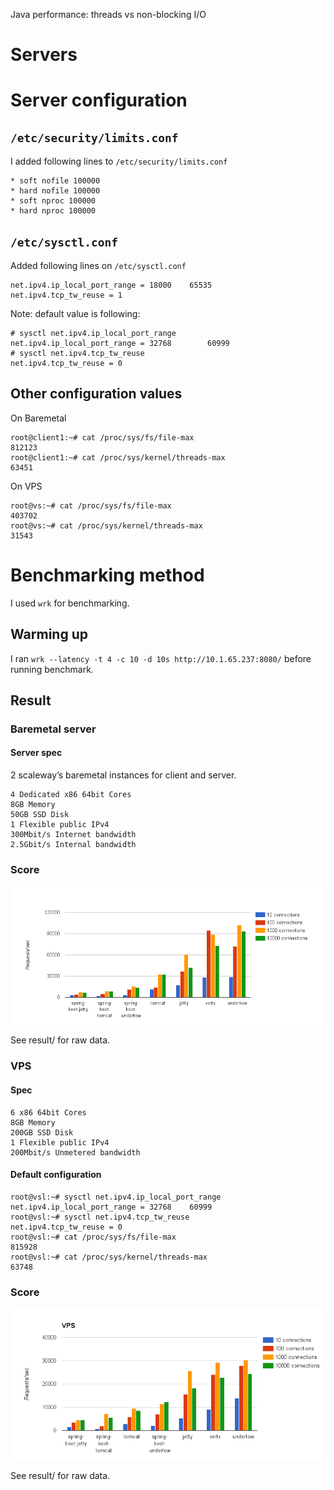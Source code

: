 Java performance: threads vs non-blocking I/O

# Servers

  
# Server configuration

## `/etc/security/limits.conf` 

I added following lines to `/etc/security/limits.conf` 

    * soft nofile 100000
    * hard nofile 100000
    * soft nproc 100000
    * hard nproc 100000

## `/etc/sysctl.conf` 

Added following lines on `/etc/sysctl.conf` 

    net.ipv4.ip_local_port_range = 18000    65535
    net.ipv4.tcp_tw_reuse = 1

Note: default value is following:

    # sysctl net.ipv4.ip_local_port_range
    net.ipv4.ip_local_port_range = 32768        60999
    # sysctl net.ipv4.tcp_tw_reuse
    net.ipv4.tcp_tw_reuse = 0


## Other configuration values

On Baremetal

    root@client1:~# cat /proc/sys/fs/file-max
    812123
    root@client1:~# cat /proc/sys/kernel/threads-max
    63451

On VPS

    root@vs:~# cat /proc/sys/fs/file-max
    403702
    root@vs:~# cat /proc/sys/kernel/threads-max
    31543

# Benchmarking method

I used `wrk` for benchmarking.

## Warming up

I ran `wrk --latency -t 4 -c 10 -d 10s http://10.1.65.237:8080/` before  running benchmark.

## Result

### Baremetal server

#### Server spec

2 scaleway’s baremetal instances for client and server.

    4 Dedicated x86 64bit Cores
    8GB Memory
    50GB SSD Disk
    1 Flexible public IPv4
    300Mbit/s Internet bandwidth
    2.5Gbit/s Internal bandwidth

### Score

<img src="graph-baremetal.png">

See result/ for raw data.

### VPS

#### Spec

    6 x86 64bit Cores
    8GB Memory
    200GB SSD Disk
    1 Flexible public IPv4
    200Mbit/s Unmetered bandwidth

#### Default configuration

    root@vsl:~# sysctl net.ipv4.ip_local_port_range
    net.ipv4.ip_local_port_range = 32768	60999
    root@vsl:~# sysctl net.ipv4.tcp_tw_reuse
    net.ipv4.tcp_tw_reuse = 0
    root@vsl:~# cat /proc/sys/fs/file-max
    815928
    root@vsl:~# cat /proc/sys/kernel/threads-max
    63748

### Score

<img src="graph-vps.png">

See result/ for raw data.

